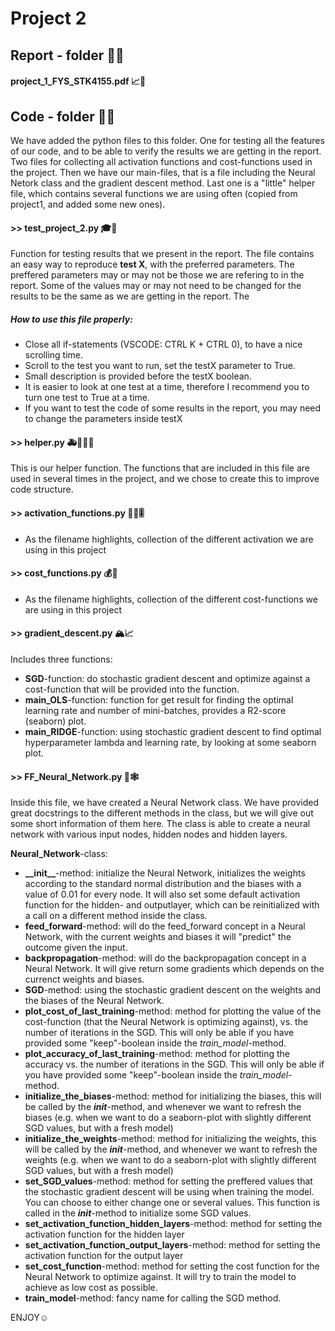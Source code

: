 # Project 2

## Report - folder 📒📖

#### project_1_FYS_STK4155.pdf 📈📝

## Code - folder 🔐💬
We have added the python files to this folder. One for testing all the features of our code, and to be able to verify the results we are 
getting in the report. Two files for collecting all activation functions and cost-functions used in the project. Then we have our main-files, that is a file including the Neural Netork class and the gradient descent method. Last one is a "little" helper file, which contains several functions we are using often (copied from project1, and added some new ones).

#### >> test_project_2.py 🎓🧪
Function for testing results that we present in the report. The file contains an easy way to reproduce **test X**, with the preferred parameters. The preffered parameters may or may not be those we are refering to in the report. Some of the values may or may not need to be changed for the results to be the same as we are getting in the report. The

##### *How to use this file properly:*
- Close all if-statements (VSCODE: CTRL K + CTRL 0), to have a nice scrolling time.
- Scroll to the test you want to run, set the testX parameter to True. 
- Small description is provided before the testX boolean.
- It is easier to look at one test at a time, therefore I recommend you to turn one test to True at a time.
- If you want to test the code of some results in the report, you may need to change the parameters inside testX

#### >> helper.py 🚑👮🏼‍♂️
This is our helper function. The functions that are included in this file are used in several times in the project, and we chose to create this to improve code structure. 

#### >> activation_functions.py 🤼‍♂️🎚
- As the filename highlights, collection of the different activation we are using in this project 

#### >> cost_functions.py 💰💸
- As the filename highlights, collection of the different cost-functions we are using in this project

#### >> gradient_descent.py 🏔📈
Includes three functions:
- **SGD**-function: do stochastic gradient descent and optimize against a cost-function that will be provided into the function.
- **main_OLS**-function: function for get result for finding the optimal learning rate and number of mini-batches, provides a R2-score (seaborn) plot.
- **main_RIDGE**-function: using stochastic gradient descent to find optimal hyperparameter lambda and learning rate, by looking at some seaborn plot.

#### >> FF_Neural_Network.py 🔗🕸
Inside this file, we have created a Neural Network class. We have provided great docstrings to the different methods in the class, but we will give out some short information of them here. The class is able to create a neural network with various input nodes, hidden nodes and hidden layers. 

**Neural_Network**-class:

- **\_\_init__**-method: initialize the Neural Network, initializes the weights according to the standard normal distribution and the biases with a value of 0.01 for every node. It will also set some default activation function for the hidden- and outputlayer, which can be reinitialized with a call on a different method inside the class. 
- **feed_forward**-method: will do the feed_forward concept in a Neural Network, with the current weights and biases it will "predict" the outcome given the input.
- **backpropagation**-method: will do the backpropagation concept in a Neural Network. It will give return some gradients which depends on the currenct weights and biases. 
- **SGD**-method: using the stochastic gradient descent on the weights and the biases of the Neural Network. 
- **plot_cost_of_last_training**-method: method for plotting the value of the cost-function (that the Neural Network is optimizing against), vs. the number of iterations in the SGD. This will only be able if you have provided some "keep"-boolean inside the *train_model*-method.
- **plot_accuracy_of_last_training**-method: method for plotting the accuracy vs. the number of iterations in the SGD. This will only be able if you have provided some "keep"-boolean inside the *train_model*-method.
- **initialize_the_biases**-method: method for initializing the biases, this will be called by the *__init__*-method, and whenever we want to refresh the biases (e.g. when we want to do a seaborn-plot with slightly different SGD values, but with a fresh model)
- **initialize_the_weights**-method: method for initializing the weights, this will be called by the *__init__*-method, and whenever we want to refresh the weights (e.g. when we want to do a seaborn-plot with slightly different SGD values, but with a fresh model)
- **set_SGD_values**-method: method for setting the preffered values that the stochastic gradient descent will be using when training the model. You can choose to either change one or several values. This function is called in the *__init__*-method to initialize some SGD values.
- **set_activation_function_hidden_layers**-method: method for setting the activation function for the hidden layer
- **set_activation_function_output_layers**-method: method for setting the activation function for the output layer
- **set_cost_function**-method: method for setting the cost function for the Neural Network to optimize against. It will try to train the model to achieve as low cost as possible.
- **train_model**-method: fancy name for calling the SGD method. 








ENJOY☺️




